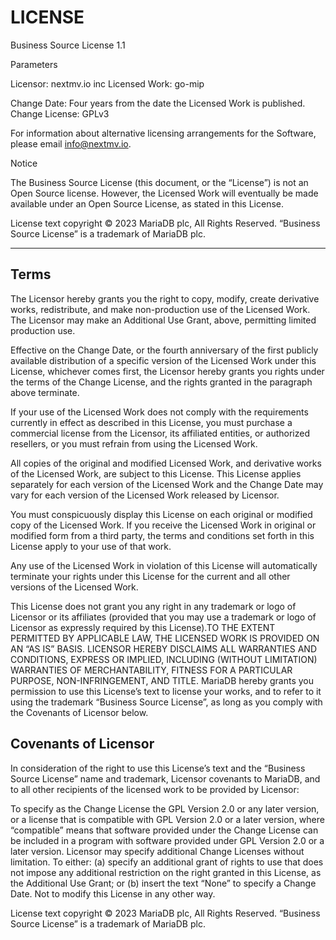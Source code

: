 # LICENSE

Business Source License 1.1

Parameters

Licensor:             nextmv.io inc
Licensed Work:        go-mip

Change Date:          Four years from the date the Licensed Work is published.
Change License:       GPLv3

For information about alternative licensing arrangements for the Software,
please email info@nextmv.io.

Notice

The Business Source License (this document, or the “License”) is not an Open
Source license. However, the Licensed Work will eventually be made available
under an Open Source License, as stated in this License.

License text copyright © 2023 MariaDB plc, All Rights Reserved. “Business Source
License” is a trademark of MariaDB plc.

-----------------------------------------------------------------------------

## Terms

The Licensor hereby grants you the right to copy, modify, create derivative
works, redistribute, and make non-production use of the Licensed Work. The
Licensor may make an Additional Use Grant, above, permitting limited production
use.

Effective on the Change Date, or the fourth anniversary of the first publicly
available distribution of a specific version of the Licensed Work under this
License, whichever comes first, the Licensor hereby grants you rights under the
terms of the Change License, and the rights granted in the paragraph above
terminate.

If your use of the Licensed Work does not comply with the requirements currently
in effect as described in this License, you must purchase a commercial license
from the Licensor, its affiliated entities, or authorized resellers, or you must
refrain from using the Licensed Work.

All copies of the original and modified Licensed Work, and derivative works of
the Licensed Work, are subject to this License. This License applies separately
for each version of the Licensed Work and the Change Date may vary for each
version of the Licensed Work released by Licensor.

You must conspicuously display this License on each original or modified copy of
the Licensed Work. If you receive the Licensed Work in original or modified form
from a third party, the terms and conditions set forth in this License apply to
your use of that work.

Any use of the Licensed Work in violation of this License will automatically
terminate your rights under this License for the current and all other versions
of the Licensed Work.

This License does not grant you any right in any trademark or logo of Licensor
or its affiliates (provided that you may use a trademark or logo of Licensor as
expressly required by this License).TO THE EXTENT PERMITTED BY APPLICABLE LAW,
THE LICENSED WORK IS PROVIDED ON AN “AS IS” BASIS. LICENSOR HEREBY DISCLAIMS ALL
WARRANTIES AND CONDITIONS, EXPRESS OR IMPLIED, INCLUDING (WITHOUT LIMITATION)
WARRANTIES OF MERCHANTABILITY, FITNESS FOR A PARTICULAR PURPOSE,
NON-INFRINGEMENT, AND TITLE. MariaDB hereby grants you permission to use this
License’s text to license your works, and to refer to it using the trademark
“Business Source License”, as long as you comply with the Covenants of Licensor
below.

## Covenants of Licensor

In consideration of the right to use this License’s text and the “Business
Source License” name and trademark, Licensor covenants to MariaDB, and to all
other recipients of the licensed work to be provided by Licensor:

To specify as the Change License the GPL Version 2.0 or any later version, or a
license that is compatible with GPL Version 2.0 or a later version, where
“compatible” means that software provided under the Change License can be
included in a program with software provided under GPL Version 2.0 or a later
version. Licensor may specify additional Change Licenses without limitation. To
either: (a) specify an additional grant of rights to use that does not impose
any additional restriction on the right granted in this License, as the
Additional Use Grant; or (b) insert the text “None” to specify a Change Date.
Not to modify this License in any other way.

License text copyright © 2023 MariaDB plc, All Rights Reserved. “Business Source
License” is a trademark of MariaDB plc.
